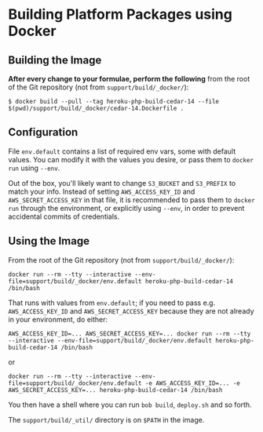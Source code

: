 # Building Platform Packages using Docker

## Building the Image

**After every change to your formulae, perform the following** from the root of the Git repository (not from `support/build/_docker/`):

    $ docker build --pull --tag heroku-php-build-cedar-14 --file $(pwd)/support/build/_docker/cedar-14.Dockerfile .

## Configuration

File `env.default` contains a list of required env vars, some with default values. You can modify it with the values you desire, or pass them to `docker run` using `--env`.

Out of the box, you'll likely want to change `S3_BUCKET` and `S3_PREFIX` to match your info. Instead of setting `AWS_ACCESS_KEY_ID` and `AWS_SECRET_ACCESS_KEY` in that file, it is recommended to pass them to `docker run` through the environment, or explicitly using `--env`, in order to prevent accidental commits of credentials.

## Using the Image

From the root of the Git repository (not from `support/build/_docker/`):

    docker run --rm --tty --interactive --env-file=support/build/_docker/env.default heroku-php-build-cedar-14 /bin/bash

That runs with values from `env.default`; if you need to pass e.g. `AWS_ACCESS_KEY_ID` and `AWS_SECRET_ACCESS_KEY` because they are not already in your environment, do either:

    AWS_ACCESS_KEY_ID=... AWS_SECRET_ACCESS_KEY=... docker run --rm --tty --interactive --env-file=support/build/_docker/env.default heroku-php-build-cedar-14 /bin/bash

or

    docker run --rm --tty --interactive --env-file=support/build/_docker/env.default -e AWS_ACCESS_KEY_ID=... -e AWS_SECRET_ACCESS_KEY=... heroku-php-build-cedar-14 /bin/bash

You then have a shell where you can run `bob build`, `deploy.sh` and so forth.

The `support/build/_util/` directory is on `$PATH` in the image.
